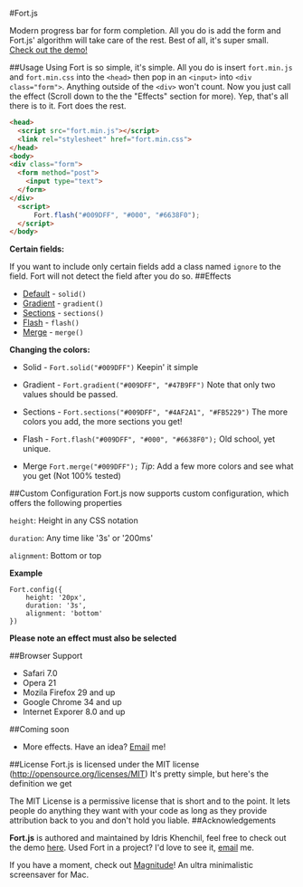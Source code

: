 #Fort.js

Modern progress bar for form completion.
All you do is add the form and Fort.js' algorithm will take care of the rest. Best of all, it's super small. [Check out the demo!](http://idriskhenchil.github.io/default/index.html)

##Usage
Using Fort is so simple, it's simple. All you do is insert `fort.min.js` and `fort.min.css` into the `<head>` then pop in an `<input>` into `<div class="form">`. Anything outside of the `<div>` won't count. Now you just call the effect (Scroll down to the the "Effects" section for more). Yep, that's all there is to it. Fort does the rest.
```html
<head>
  <script src="fort.min.js"></script>
  <link rel="stylesheet" href="fort.min.css">
</head>
<body>
<div class="form">
  <form method="post">
    <input type="text">
  </form>
</div>
  <script>
      Fort.flash("#009DFF", "#000", "#6638F0");
  </script>
</body>
```

**Certain fields:**

If you want to include only certain fields add a class named `ignore` to the field. Fort will not detect the field after you do so.
##Effects
 * [Default](http://idriskhenchil.github.io/default/index.html) - `solid()`
 * [Gradient](http://idriskhenchil.github.io/gradient/index.html) - `gradient()`
 * [Sections](http://idriskhenchil.github.io/sections/index.html) - `sections()`
 * [Flash](http://idriskhenchil.github.io/flash/index.html) - `flash()`
 * [Merge](http://idriskhenchil.github.io/merge/index.html) - `merge()`

**Changing the colors:**
* Solid - `Fort.solid("#009DFF")` Keepin' it simple

* Gradient - `Fort.gradient("#009DFF", "#47B9FF")` Note that only two values should be passed.

* Sections - `Fort.sections("#009DFF", "#4AF2A1", "#FB5229")` The more colors you add, the more sections you get!

* Flash - `Fort.flash("#009DFF", "#000", "#6638F0");` Old school, yet unique.

* Merge `Fort.merge("#009DFF");` *Tip*: Add a few more colors and see what you get (Not 100% tested)

##Custom Configuration
Fort.js now supports custom configuration, which offers the following properties

`height`: Height in any CSS notation

`duration`: Any time like '3s' or '200ms'

`alignment`: Bottom or top

**Example**

    Fort.config({
    	height: '20px',
    	duration: '3s',
    	alignment: 'bottom'
    })
    
**Please note an effect must also be selected**

##Browser Support
 * Safari 7.0 
 * Opera 21 
 * Mozila Firefox 29 and up
 * Google Chrome 34 and up
 * Internet Exporer 8.0 and up 
 
##Coming soon
 * More effects. Have an idea? [Email](mailto:idriskhenchil@gmail.com) me!

##License
Fort.js is licensed under the MIT license (http://opensource.org/licenses/MIT)
It's pretty simple, but here's the definition we get

The MIT License is a permissive license that is short and to the point. It lets people do anything they want with your code as long as they provide attribution back to you and don't hold you liable.
##Acknowledgements

**Fort.js** is authored and maintained by Idris Khenchil,
feel free to check out the demo [here](http://idriskhenchil.github.io/default/index.html). Used Fort in a project? I'd love to see it, [email](mailto:idriskhenchil@gmail.com) me.


If you have a moment, check out [Magnitude](https://github.com/idriskhenchil/Magnitude/)! An ultra minimalistic screensaver for Mac.
